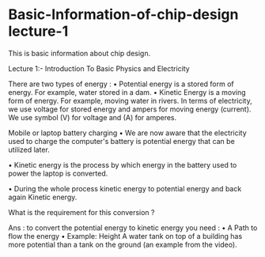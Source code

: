 # Basic-Information-of-chip-design lecture-1
This is basic information about chip design.

Lecture 1:- Introduction To Basic Physics and Electricity  

There are two types of energy :
•	Potential energy is a stored form of energy. For example, water stored in a dam.
•	Kinetic Energy is a moving form of energy. For example, moving water in rivers.
In terms of electricity, we use voltage for stored energy and ampers for moving energy (current).
We use symbol (V) for voltage and (A) for amperes.

Mobile or laptop battery charging 
•	We are now aware that the electricity used to charge the computer's battery is potential energy that can be utilized later. 

•	Kinetic energy is the process by which energy in the battery used to power the laptop is converted. 

•	During the whole process kinetic energy to potential energy and back again Kinetic energy.

What is the requirement for this conversion ?

Ans : to convert the potential energy to kinetic energy you need :
•	A Path to flow the energy 
•	Example: Height A water tank on top of a building has more potential than a tank on the ground (an example from the video).

